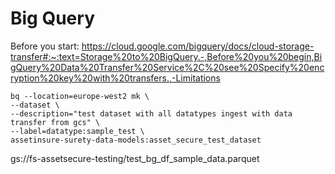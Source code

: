 # Big Query

Before you start:
https://cloud.google.com/bigquery/docs/cloud-storage-transfer#:~:text=Storage%20to%20BigQuery.-,Before%20you%20begin,BigQuery%20Data%20Transfer%20Service%2C%20see%20Specify%20encryption%20key%20with%20transfers.,-Limitations

```
bq --location=europe-west2 mk \
--dataset \
--description="test dataset with all datatypes ingest with data transfer from gcs" \
--label=datatype:sample_test \
assetinsure-surety-data-models:asset_secure_test_dataset
```




gs://fs-assetsecure-testing/test_bg_df_sample_data.parquet
